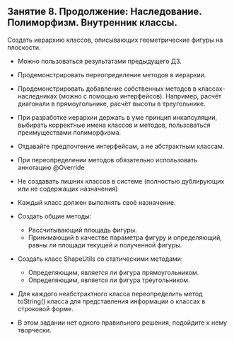 ## Занятие 8. Продолжение: Наследование. Полиморфизм. Внутренник классы.

Создать иерархию классов, описывающих геометрические фигуры на плоскости.

* Можно пользоваться результатами предыдущего ДЗ.
* Продемонстрировать переопределение методов в иерархии.
* Продемонстрировать добавление собственных методов в классах-наследниках (можно с помощью интерфейсов).
Например, расчёт диагонали в прямоугольнике, расчёт высоты в треугольнике.
* При разработке иерархии держать в уме принцип инкапсуляции, выбирать корректные имена классов и методов,
пользоваться преимуществами полиморфизма.
* Отдавайте предпочтение интерфейсам, а не абстрактным классам.
* При переопределении методов обязательно использовать аннотацию @Override
* Не создавать лишних классов в системе (полностью дублирующих или не содержащих назначения)
* Каждый класс должен выполнять своё назначение.

* Создать общие методы:
    * Рассчитывающий площадь фигуры.
    * Принимающий в качестве параметра фигуру и определяющий, равны ли площади текущей и полученной фигуры.

* Создать класс ShapeUtils со статическими методами:
    * Определяющим, является ли фигура прямоугольником.
    * Определяющим, является ли фигура треугольником.
 
* Для каждого неабстрактного класса переопределить метод toString() класса для представления информации о классах в строковой форме.

* В этом задании нет одного правильного решения, подойдите к нему творчески.